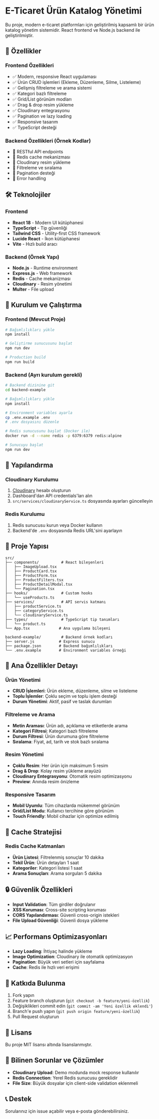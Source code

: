 # E-Ticaret Ürün Katalog Yönetimi

Bu proje, modern e-ticaret platformları için geliştirilmiş kapsamlı bir ürün katalog yönetim sistemidir. React frontend ve Node.js backend ile geliştirilmiştir.

## 🚀 Özellikler

### Frontend Özellikleri
- ✅ Modern, responsive React uygulaması
- ✅ Ürün CRUD işlemleri (Ekleme, Düzenleme, Silme, Listeleme)
- ✅ Gelişmiş filtreleme ve arama sistemi
- ✅ Kategori bazlı filtreleme
- ✅ Grid/List görünüm modları
- ✅ Drag & drop resim yükleme
- ✅ Cloudinary entegrasyonu
- ✅ Pagination ve lazy loading
- ✅ Responsive tasarım
- ✅ TypeScript desteği

### Backend Özellikleri (Örnek Kodlar)
- 🔧 RESTful API endpoints
- 🔧 Redis cache mekanizması
- 🔧 Cloudinary resim yükleme
- 🔧 Filtreleme ve sıralama
- 🔧 Pagination desteği
- 🔧 Error handling

## 🛠️ Teknolojiler

### Frontend
- **React 18** - Modern UI kütüphanesi
- **TypeScript** - Tip güvenliği
- **Tailwind CSS** - Utility-first CSS framework
- **Lucide React** - İkon kütüphanesi
- **Vite** - Hızlı build aracı

### Backend (Örnek Yapı)
- **Node.js** - Runtime environment
- **Express.js** - Web framework
- **Redis** - Cache mekanizması
- **Cloudinary** - Resim yönetimi
- **Multer** - File upload

## 🚦 Kurulum ve Çalıştırma

### Frontend (Mevcut Proje)
```bash
# Bağımlılıkları yükle
npm install

# Geliştirme sunucusunu başlat
npm run dev

# Production build
npm run build
```

### Backend (Ayrı kurulum gerekli)
```bash
# Backend dizinine git
cd backend-example

# Bağımlılıkları yükle
npm install

# Environment variables ayarla
cp .env.example .env
# .env dosyasını düzenle

# Redis sunucusunu başlat (Docker ile)
docker run -d --name redis -p 6379:6379 redis:alpine

# Sunucuyu başlat
npm run dev
```

## 🔧 Yapılandırma

### Cloudinary Kurulumu
1. [Cloudinary](https://cloudinary.com) hesabı oluşturun
2. Dashboard'dan API credentials'ları alın
3. `src/services/cloudinaryService.ts` dosyasında ayarları güncelleyin

### Redis Kurulumu
1. Redis sunucusu kurun veya Docker kullanın
2. Backend'de `.env` dosyasında Redis URL'sini ayarlayın

## 📁 Proje Yapısı

```
src/
├── components/          # React bileşenleri
│   ├── ImageUpload.tsx
│   ├── ProductCard.tsx
│   ├── ProductForm.tsx
│   ├── ProductFilters.tsx
│   ├── ProductDetailModal.tsx
│   └── Pagination.tsx
├── hooks/               # Custom hooks
│   └── useProducts.ts
├── services/            # API servis katmanı
│   ├── productService.ts
│   ├── categoryService.ts
│   └── cloudinaryService.ts
├── types/               # TypeScript tip tanımları
│   └── product.ts
└── App.tsx             # Ana uygulama bileşeni

backend-example/         # Backend örnek kodları
├── server.js           # Express sunucu
├── package.json        # Backend bağımlılıkları
└── .env.example        # Environment variables örneği
```

## 🔑 Ana Özellikler Detayı

### Ürün Yönetimi
- **CRUD İşlemleri**: Ürün ekleme, düzenleme, silme ve listeleme
- **Toplu İşlemler**: Çoklu seçim ve toplu işlem desteği
- **Durum Yönetimi**: Aktif, pasif ve taslak durumları

### Filtreleme ve Arama
- **Metin Araması**: Ürün adı, açıklama ve etiketlerde arama
- **Kategori Filtresi**: Kategori bazlı filtreleme
- **Durum Filtresi**: Ürün durumuna göre filtreleme
- **Sıralama**: Fiyat, ad, tarih ve stok bazlı sıralama

### Resim Yönetimi
- **Çoklu Resim**: Her ürün için maksimum 5 resim
- **Drag & Drop**: Kolay resim yükleme arayüzü
- **Cloudinary Entegrasyonu**: Otomatik resim optimizasyonu
- **Preview**: Anında resim önizleme

### Responsive Tasarım
- **Mobil Uyumlu**: Tüm cihazlarda mükemmel görünüm
- **Grid/List Modu**: Kullanıcı tercihine göre görünüm
- **Touch Friendly**: Mobil cihazlar için optimize edilmiş

## 🎯 Cache Stratejisi

### Redis Cache Katmanları
- **Ürün Listesi**: Filtrelenmiş sonuçlar 10 dakika
- **Tekil Ürün**: Ürün detayları 1 saat
- **Kategoriler**: Kategori listesi 1 saat
- **Arama Sonuçları**: Arama sorguları 5 dakika

## 🔒 Güvenlik Özellikleri
- **Input Validation**: Tüm girdiler doğrulanır
- **XSS Koruması**: Cross-site scripting koruması
- **CORS Yapılandırması**: Güvenli cross-origin istekleri
- **File Upload Güvenliği**: Güvenli dosya yükleme

## 📈 Performans Optimizasyonları
- **Lazy Loading**: İhtiyaç halinde yükleme
- **Image Optimization**: Cloudinary ile otomatik optimizasyon
- **Pagination**: Büyük veri setleri için sayfalama
- **Cache**: Redis ile hızlı veri erişimi

## 🤝 Katkıda Bulunma
1. Fork yapın
2. Feature branch oluşturun (`git checkout -b feature/yeni-özellik`)
3. Değişiklikleri commit edin (`git commit -am 'Yeni özellik eklendi'`)
4. Branch'e push yapın (`git push origin feature/yeni-özellik`)
5. Pull Request oluşturun

## 📄 Lisans
Bu proje MIT lisansı altında lisanslanmıştır.

## 🐛 Bilinen Sorunlar ve Çözümler
- **Cloudinary Upload**: Demo modunda mock response kullanılır
- **Redis Connection**: Yerel Redis sunucusu gereklidir
- **File Size**: Büyük dosyalar için client-side validation eklenmeli

## 📞 Destek
Sorularınız için issue açabilir veya e-posta gönderebilirsiniz.